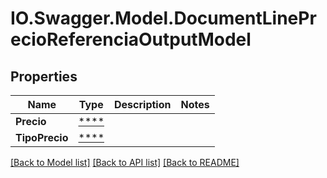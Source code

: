 # IO.Swagger.Model.DocumentLinePrecioReferenciaOutputModel
## Properties

Name | Type | Description | Notes
------------ | ------------- | ------------- | -------------
**Precio** | [****](.md) |  | 
**TipoPrecio** | [****](.md) |  | 

[[Back to Model list]](../README.md#documentation-for-models) [[Back to API list]](../README.md#documentation-for-api-endpoints) [[Back to README]](../README.md)

